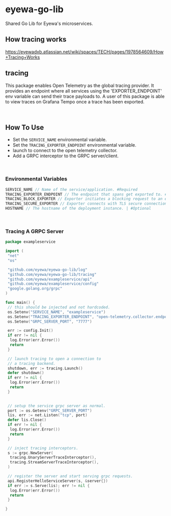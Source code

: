 # eyewa-go-lib

Shared Go Lib for Eyewa's microservices.

## How tracing works
 https://eyewadxb.atlassian.net/wiki/spaces/TECH/pages/1978564609/How+Tracing+Works

## tracing

This package enables Open Telemetry as the global tracing provider. It provides an endpoint where all services using the 'EXPORTER_ENDPOINT' env variable can send their trace payloads to. A user of this package is able to view traces on Grafana Tempo once a trace has been exported.

</br>

## How To Use

- Set the `SERVICE_NAME` environmental variable.
- Set the `TRACING_EXPORTER_ENDPOINT` environmental variable.
- launch to connect to the open telemetry collector.
- Add a GRPC interceptor to the GRPC server/client.

</br>

### Environmental Variables

```go
SERVICE_NAME // Name of the service/application. #Required
TRACING_EXPORTER_ENDPOINT // The endpoint that spans get exported to. #Required 
TRACING_BLOCK_EXPORTER // Exporter initiates a blocking request to an endpoint | #Optional | bool
TRACING_SECURE_EXPORTER // Exporter connects with TLS secure connection. | #Optional | bool
HOSTNAME // The hostname of the deployment instance. | #Optional

```

</br>

### Tracing A GRPC Server

```go
package exampleservice

import (
 "net"
 "os"

 "github.com/eyewa/eyewa-go-lib/log"
 "github.com/eyewa/eyewa-go-lib/tracing"
 "github.com/eyewa/exampleservice/api"
 "github.com/eyewa/exampleservice/config"
 "google.golang.org/grpc"
)

func main() {
 // this should be injected and not hardcoded.
 os.Setenv("SERVICE_NAME", "exampleservice")
 os.Setenv("TRACING_EXPORTER_ENDPOINT", "open-telemetry.collector.endpoint")
 os.Setenv("GRPC_SERVER_PORT", "7777")

 err := config.Init()
 if err != nil {
  log.Error(err.Error())
  return
 }

 // launch tracing to open a connection to
 // a tracing backend.
 shutdown, err := tracing.Launch()
 defer shutdown()
 if err != nil {
  log.Error(err.Error())
  return
 }
 

 // setup the service grpc server as normal.
 port := os.Getenv("GRPC_SERVER_PORT")
 lis, err := net.Listen("tcp", port)
 defer lis.Close()
 if err != nil {
  log.Error(err.Error())
  return
 }

 // inject tracing interceptors.
 s := grpc.NewServer(
  tracing.UnaryServerTraceInterceptor(),
  tracing.StreamServerTraceInterceptor(),
 )

 // register the server and start serving grpc requests.
 api.RegisterHelloServiceServer(s, &server{})
 if err := s.Serve(lis); err != nil {
  log.Error(err.Error())
  return
 }

}

```

</br>
